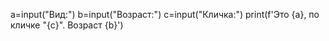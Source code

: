 a=input("Вид:")
b=input("Возраст:")
c=input("Кличка:")
print(f'Это {a}, по кличке "{c}". Возраст {b}')
